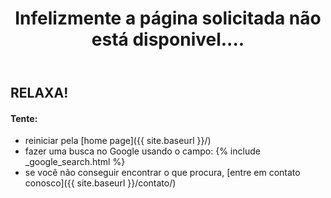 ﻿---
layout: page
title: "Infelizmente a página solicitada não está disponivel...."
subheadline: "Erro HTTP 404"
#teaser: "Talvez a página tenha sido excluída!"
sitemap: false
permalink: "/404.html"
header:
   image_fullwidth: banner_eres2021.png
---
## RELAXA!

<h4>Tente:</h4>
<ul>
<li>reiniciar pela [home page]({{ site.baseurl }}/)</li>
<li>fazer uma busca no Google usando o campo: {% include _google_search.html %}</li>
<li>se você não conseguir encontrar o que procura, [entre em contato conosco]({{ site.baseurl }}/contato/)</li>
</ul>
